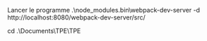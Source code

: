 Lancer le programme
 .\node_modules\.bin\webpack-dev-server -d
http://localhost:8080/webpack-dev-server/src/

cd .\Documents\TPE\TPE
